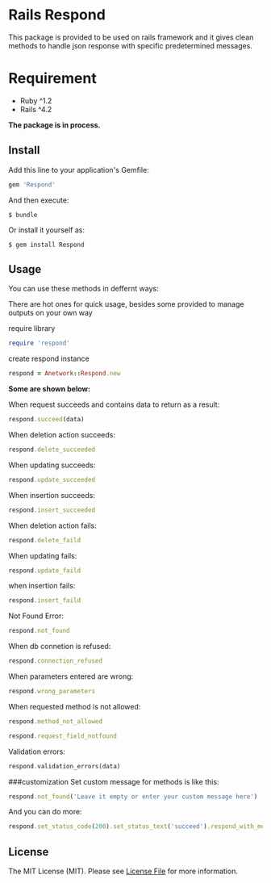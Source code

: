 # Rails Respond

This package is provided to be used on rails framework and it gives clean methods to handle json response with specific predetermined messages.

# Requirement
* Ruby ^1.2
* Rails ^4.2

**The package is in process.**

## Install

Add this line to your application's Gemfile:

```ruby
gem 'Respond'
```

And then execute:

    $ bundle

Or install it yourself as:

    $ gem install Respond


## Usage

You can use these methods in deffernt ways:

There are hot ones for quick usage, besides some provided to manage outputs on your own way

require library 
```ruby
require 'respond'
```

create respond instance
```ruby
respond = Anetwork::Respond.new
```

**Some are shown below:**

When request succeeds and contains data to return as a result:
```ruby
respond.succeed(data)
```

When deletion action succeeds:
```ruby
respond.delete_succeeded
```

When updating succeeds:
```ruby
respond.update_succeeded
```

When insertion succeeds:
```ruby
respond.insert_succeeded
```

When deletion action fails:
```ruby
respond.delete_faild
```

When updating fails:
```ruby
respond.update_faild
```

when insertion fails:
```ruby
respond.insert_faild
```

Not Found Error:
```ruby
respond.not_found
```

When db connetion is refused:
```ruby
respond.connection_refused
```

When parameters entered are wrong:
```ruby
respond.wrong_parameters
```

When requested method is not allowed:
```ruby
respond.method_not_allowed
```

```ruby
respond.request_field_notfound
```

Validation errors:
``` php
respond.validation_errors(data)
```

###customization
Set custom message for methods is like this:
```ruby
respond.not_found('Leave it empty or enter your custom message here')
```

And you can do more:
```ruby
respond.set_status_code(200).set_status_text('succeed').respond_with_message('Your custom message')
```

## License
The MIT License (MIT). Please see [License File](LICENSE.md) for more information.

